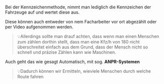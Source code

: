 Bei der Kennzeichenmethode, nimmt man lediglich die Kennzeichen der Fahrzeuge auf und wertet diese aus.

Diese können auch entweder von nem Facharbeiter vor ort abgezählt oder per Video aufgenommen werden.

>💡Allerdings sollte man drauf achten, dass wenn man einen Menschen zum zählen dorthin stellt, dass man eine Kfz/h von 180 nicht überschreitet einfach aus dem Grund, dass der Mensch nicht so schnell und präzise Zählen kann wie Maschinen.

Auch geht das wie gesagt Automatisch, mit sog. **ANPR-Systemen**

>💡Dadurch können wir Ermitteln, wieviele Menschen durch welche Route fahren

